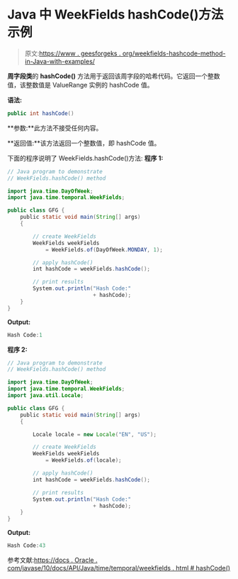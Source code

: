# Java 中 WeekFields hashCode()方法示例

> 原文:[https://www . geesforgeks . org/weekfields-hashcode-method-in-Java-with-examples/](https://www.geeksforgeeks.org/weekfields-hashcode-method-in-java-with-examples/)

**周字段类**的 **hashCode()** 方法用于返回该周字段的哈希代码。它返回一个整数值，该整数值是 ValueRange 实例的 hashCode 值。

**语法:**

```java
public int hashCode()

```

**参数:**此方法不接受任何内容。

**返回值:**该方法返回一个整数值，即 hashCode 值。

下面的程序说明了 WeekFields.hashCode()方法:
**程序 1:**

```java
// Java program to demonstrate
// WeekFields.hashCode() method

import java.time.DayOfWeek;
import java.time.temporal.WeekFields;

public class GFG {
    public static void main(String[] args)
    {

        // create WeekFields
        WeekFields weekFields
            = WeekFields.of(DayOfWeek.MONDAY, 1);

        // apply hashCode()
        int hashCode = weekFields.hashCode();

        // print results
        System.out.println("Hash Code:"
                           + hashCode);
    }
}
```

**Output:**

```java
Hash Code:1

```

**程序 2:**

```java
// Java program to demonstrate
// WeekFields.hashCode() method

import java.time.DayOfWeek;
import java.time.temporal.WeekFields;
import java.util.Locale;

public class GFG {
    public static void main(String[] args)
    {

        Locale locale = new Locale("EN", "US");

        // create WeekFields
        WeekFields weekFields
            = WeekFields.of(locale);

        // apply hashCode()
        int hashCode = weekFields.hashCode();

        // print results
        System.out.println("Hash Code:"
                           + hashCode);
    }
}
```

**Output:**

```java
Hash Code:43

```

参考文献:[https://docs . Oracle . com/javase/10/docs/API/Java/time/temporal/weekfields . html # hashCode()](https://docs.oracle.com/javase/10/docs/api/java/time/temporal/WeekFields.html#hashCode())